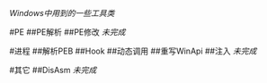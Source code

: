 _Windows中用到的一些工具类_

#PE
##PE解析
##PE修改
_未完成_

#进程
##解析PEB
##Hook
##动态调用
##重写WinApi
##注入
_未完成_


#其它
##DisAsm
_未完成_
